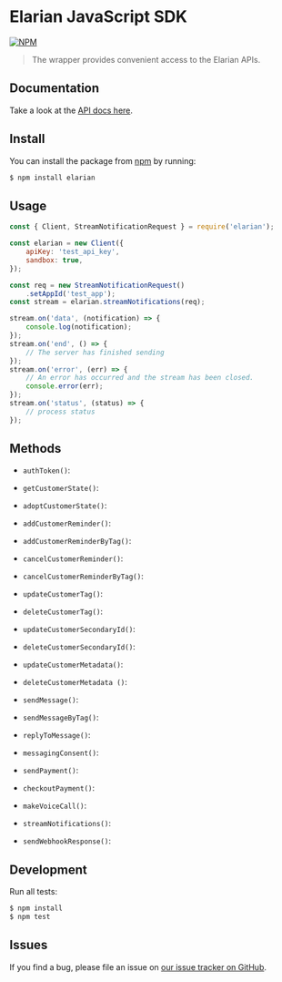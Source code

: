# Elarian JavaScript SDK

[![NPM](https://nodei.co/npm/elarian.png?downloads=true&downloadRank=true&stars=true)](https://www.npmjs.org/package/elarian)

> The wrapper provides convenient access to the Elarian APIs.

## Documentation

Take a look at the [API docs here](http://docs.elarian.com).


## Install

You can install the package from [npm](https://www.npmjs.com/package/elarian) by running: 

```bash
$ npm install elarian
```

## Usage


```javascript
const { Client, StreamNotificationRequest } = require('elarian');

const elarian = new Client({
    apiKey: 'test_api_key',
    sandbox: true,
});

const req = new StreamNotificationRequest()
    .setAppId('test_app');
const stream = elarian.streamNotifications(req);

stream.on('data', (notification) => {
    console.log(notification);
});
stream.on('end', () => {
    // The server has finished sending
});
stream.on('error', (err) => {
    // An error has occurred and the stream has been closed.
    console.error(err);
});
stream.on('status', (status) => {
    // process status
});

```

## Methods

- `authToken()`:

- `getCustomerState()`:
- `adoptCustomerState()`: 

- `addCustomerReminder()`:
- `addCustomerReminderByTag()`:
- `cancelCustomerReminder()`:
- `cancelCustomerReminderByTag()`:
  
- `updateCustomerTag()`:
- `deleteCustomerTag()`:

- `updateCustomerSecondaryId()`:
- `deleteCustomerSecondaryId()`:

- `updateCustomerMetadata()`:
- `deleteCustomerMetadata ()`:

- `sendMessage()`:
- `sendMessageByTag()`:
- `replyToMessage()`:
- `messagingConsent()`:

- `sendPayment()`:
- `checkoutPayment()`:

- `makeVoiceCall()`:
  
- `streamNotifications()`:
- `sendWebhookResponse()`:


## Development

Run all tests:

```bash
$ npm install
$ npm test
```

## Issues

If you find a bug, please file an issue on [our issue tracker on GitHub](https://github.com/ElarianLtd/javascript-sdk/issues).